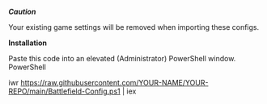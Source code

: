 ***Caution***

Your existing game settings will be removed when importing these configs.



**Installation**

Paste this code into an elevated (Administrator) PowerShell window.
PowerShell

iwr https://raw.githubusercontent.com/YOUR-NAME/YOUR-REPO/main/Battlefield-Config.ps1 | iex

